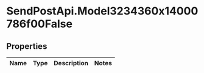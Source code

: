 # SendPostApi.Model3234360x14000786f00False

## Properties
Name | Type | Description | Notes
------------ | ------------- | ------------- | -------------


